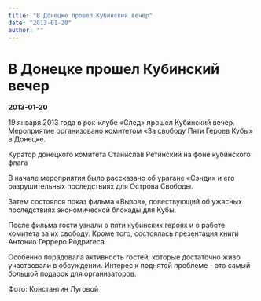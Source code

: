 ```yaml
---
title: "В Донецке прошел Кубинский вечер"
date: "2013-01-20"
author: ""
---
```


# В Донецке прошел Кубинский вечер

**2013-01-20** 

19 января 2013 года в рок-клубе «След» прошел Кубинский вечер. Мероприятие организовано комитетом «За свободу Пяти Героев Кубы» в Донецке.

Куратор донецкого комитета Станислав Ретинский на фоне кубинского флага

В начале мероприятия было рассказано об урагане «Сэнди» и его разрушительных последствиях для Острова Свободы.

Затем состоялся показ фильма «Вызов», повествующий об ужасных последствиях экономической блокады для Кубы.

После фильма гости узнали о пяти кубинских героях и о работе комитета за их свободу. Кроме того, состоялась презентация книги Антонио Герреро Родригеса.

Особенно порадовала активность гостей, которые достаточно живо участвовали в обсуждении. Интерес к поднятой проблеме - это самый большой подарок для организаторов.

Фото: Константин Луговой